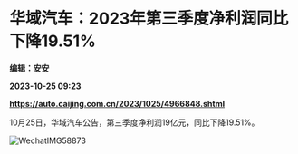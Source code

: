 # 华域汽车：2023年第三季度净利润同比下降19.51%
**编辑：安安**

**2023-10-25 09:23**

**https://auto.caijing.com.cn/2023/1025/4966848.shtml**

10月25日，华域汽车公告，第三季度净利润19亿元，同比下降19.51%。

![WechatIMG58873](https://tx3.cdn.caijing.com.cn/2023/1025/1698224378943.jpg)